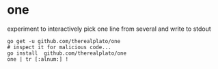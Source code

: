 # one
experiment to interactively pick one line from several and write to stdout

```
go get -u github.com/therealplato/one
# inspect it for malicious code...
go install  github.com/therealplato/one
one | tr [:alnum:] !
```
